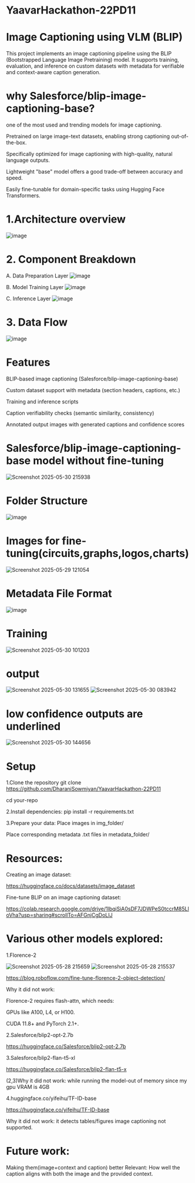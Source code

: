 ﻿# YaavarHackathon-22PD11
# Image Captioning using VLM (BLIP)
This project implements an image captioning pipeline using the BLIP (Bootstrapped Language Image Pretraining) model. It supports training, evaluation, and inference on custom datasets with metadata for verifiable and context-aware caption generation.

# why Salesforce/blip-image-captioning-base?

one of the most used and trending models for image captioning.

Pretrained on large image-text datasets, enabling strong captioning out-of-the-box.

Specifically optimized for image captioning with high-quality, natural language outputs.

Lightweight "base" model offers a good trade-off between accuracy and speed.

Easily fine-tunable for domain-specific tasks using Hugging Face Transformers.

# 1.Architecture overview
![image](https://github.com/user-attachments/assets/8c1b218d-5512-4205-8bf7-9d3dd30b3ac6)

# 2. Component Breakdown
A. Data Preparation Layer
![image](https://github.com/user-attachments/assets/8d90858f-6e06-4e38-9e39-db0b244829be)

B. Model Training Layer
![image](https://github.com/user-attachments/assets/b6e7446b-ad2a-4fb4-8ba6-2d77c495a46a)

C. Inference Layer
![image](https://github.com/user-attachments/assets/1d413349-dc7e-4797-91e5-d8c00b68b6f1)

# 3. Data Flow
![image](https://github.com/user-attachments/assets/56b42824-183e-4485-8d0f-e79e48f67537)

# Features
BLIP-based image captioning (Salesforce/blip-image-captioning-base)

Custom dataset support with metadata (section headers, captions, etc.)

Training and inference scripts

Caption verifiability checks (semantic similarity, consistency)

Annotated output images with generated captions and confidence scores

# Salesforce/blip-image-captioning-base model without fine-tuning
![Screenshot 2025-05-30 215938](https://github.com/user-attachments/assets/85773ac3-d267-4b9d-a769-c930b0369f40)

 
# Folder Structure
![image](https://github.com/user-attachments/assets/b865e2c3-3869-45b3-831d-db0317d1f7f0)

# Images for fine-tuning(circuits,graphs,logos,charts)
![Screenshot 2025-05-29 121054](https://github.com/user-attachments/assets/7c0c38ba-1df2-4395-8836-c598172ee26b)


# Metadata File Format
![image](https://github.com/user-attachments/assets/14fb7c32-0184-4ea6-a93a-6ac183864337)

# Training
![Screenshot 2025-05-30 101203](https://github.com/user-attachments/assets/0f965372-5c6e-4ed3-bb29-afa94c09cfe7)


# output
![Screenshot 2025-05-30 131655](https://github.com/user-attachments/assets/33c7a239-be73-4885-a66d-1c386bbc980c)
![Screenshot 2025-05-30 083942](https://github.com/user-attachments/assets/7d684264-01bb-4e09-9e76-e01524d4eca3)

# low confidence outputs are underlined
![Screenshot 2025-05-30 144656](https://github.com/user-attachments/assets/8f2a1556-eb3b-49e7-96fe-6d83e832e4dc)

# Setup
1.Clone the repository
   git clone https://github.com/DharaniSowmiyan/YaavarHackathon-22PD11
   
   cd your-repo

2.Install dependencies:
   pip install -r requirements.txt

3.Prepare your data:
Place images in img_folder/

Place corresponding metadata .txt files in metadata_folder/

# Resources:

Creating an image dataset:

https://huggingface.co/docs/datasets/image_dataset


Fine-tune BLIP on an image captioning dataset:

https://colab.research.google.com/drive/1lbqiSiA0sDF7JDWPeS0tccrM85LloVha?usp=sharing#scrollTo=AFGnjCgDoLIJ

# Various other models explored:

1.Florence-2

![Screenshot 2025-05-28 215659](https://github.com/user-attachments/assets/edb98b68-f73a-4b9f-a8f5-9a58145dcfc8)
![Screenshot 2025-05-28 215537](https://github.com/user-attachments/assets/a3fd556d-7b74-46a7-8818-6dbe6eba140f)


https://blog.roboflow.com/fine-tune-florence-2-object-detection/

Why it did not work:

Florence-2 requires flash-attn, which needs:

GPUs like A100, L4, or H100.

CUDA 11.8+ and PyTorch 2.1+.

2.Salesforce/blip2-opt-2.7b

https://huggingface.co/Salesforce/blip2-opt-2.7b

3.Salesforce/blip2-flan-t5-xl

https://huggingface.co/Salesforce/blip2-flan-t5-x

(2,3)Why it did not work: while running the model-out of memory since my gpu VRAM is 4GB

4.huggingface.co/yifeihu/TF-ID-base

https://huggingface.co/yifeihu/TF-ID-base

Why it did not work: it detects tables/figures image captioning not supported.

# Future work:

Making them(image+context and caption) better Relevant: How well the caption aligns with both the image and the provided context.







